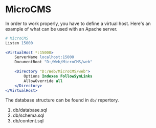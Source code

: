 MicroCMS
========
In order to work properly, you have to define a virtual host. Here's an example of
what can be used with an Apache server.

```apache
# MicroCMS
Listen 15000
    
<VirtualHost *:15000>
    ServerName localhost:15000
    DocumentRoot "D:/Web/MicroCMS/web"
        
    <Directory "D:/Web/MicroCMS/web">
        Options Indexes FollowSymLinks
        AllowOverride all
    </Directory>
</VirtualHost>
```

The database structure can be found in `db/` repertory.

1. db/database.sql
2. db/schema.sql
3. db/content.sql
